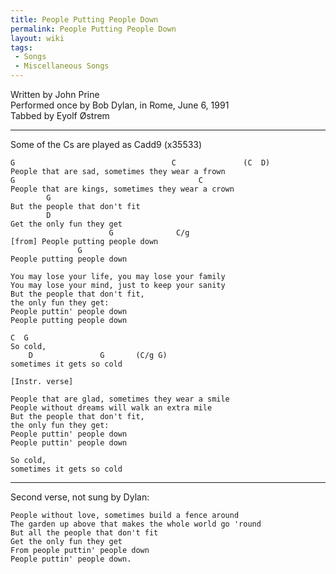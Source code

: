 ```yaml
---
title: People Putting People Down
permalink: People Putting People Down
layout: wiki
tags:
 - Songs
 - Miscellaneous Songs
---
```


Written by John Prine  
Performed once by Bob Dylan, in Rome, June 6, 1991  
Tabbed by Eyolf Østrem

* * * * *

Some of the Cs are played as Cadd9 (x35533)

    G                                   C               (C  D)
    People that are sad, sometimes they wear a frown
    G                                         C
    People that are kings, sometimes they wear a crown
            G
    But the people that don't fit
            D
    Get the only fun they get
                          G              C/g
    [from] People putting people down
                   G
    People putting people down

    You may lose your life, you may lose your family
    You may lose your mind, just to keep your sanity
    But the people that don't fit,
    the only fun they get:
    People puttin' people down
    People putting people down

    C  G
    So cold,
        D               G       (C/g G)
    sometimes it gets so cold

    [Instr. verse]

    People that are glad, sometimes they wear a smile
    People without dreams will walk an extra mile
    But the people that don't fit,
    the only fun they get:
    People puttin' people down
    People puttin' people down

    So cold,
    sometimes it gets so cold

* * * * *

Second verse, not sung by Dylan:

    People without love, sometimes build a fence around
    The garden up above that makes the whole world go 'round
    But all the people that don't fit
    Get the only fun they get
    From people puttin' people down
    People puttin' people down.
